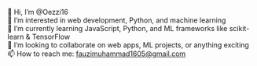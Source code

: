 👋 Hi, I’m @Oezzi16  
👀 I’m interested in web development, Python, and machine learning  
🌱 I’m currently learning JavaScript, Python, and ML frameworks like scikit-learn & TensorFlow  
💞️ I’m looking to collaborate on web apps, ML projects, or anything exciting  
📫 How to reach me: fauzimuhammad1605@gmail.com  

<!---
Oezzi16/Oezzi16 is a ✨ special ✨ repository because its `README.md` (this file) appears on your GitHub profile.
You can click the Preview link to take a look at your changes.
--->
